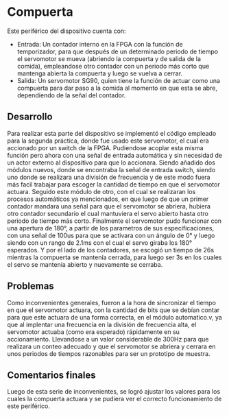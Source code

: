 # Compuerta
Este periférico del dispositivo cuenta con:
- Entrada: Un contador interno en la FPGA con la función de temporizador, para que después de un determinado periodo de tiempo el servomotor se mueva (abriendo la compuerta y de salida de la comida), empleandose otro contador con un periodo más corto que mantenga abierta la compuerta y luego se vuelva a cerrar.
- Salida: Un servomotor SG90, quien tiene la función de actuar como una compuerta para dar paso a la comida al momento en que esta se abre, dependiendo de la señal del contador.

## Desarrollo
Para realizar esta parte del dispositivo se implementó el código empleado para la segunda práctica, donde fue usado este servomotor, el cual era accionado por un switch de la FPGA. Pudiendose acoplar esta misma función pero ahora con una señal de entrada automática y sin necesidad de un actor externo al dispositivo para que lo accionara. Siendo añadido dos módulos nuevos, donde se encontraba la señal de entrada switch, siendo uno donde se realizara una división de frecuencia y de este modo fuera más facil trabajar para escoger la cantidad de tiempo en que el servomotor actuara. Seguido este módulo de otro, con el cual se realizaran los procesos automáticos ya mencionados, en que luego de que un primer contador mandara una señal para que el servomotor se abriera, hubiera otro contador secundario el cual mantuviera el servo abierto hasta otro periodo de tiempo más corto.
Finalmente el servomotor pudo funcionar con una apertura de 180°, a partir de los parametros de sus especificaciones, con una señal de 100us para que se activara con un ángulo de 0° y luego siendo con un rango de 2.1ms con el cual el servo giraba los 180° esperados. Y por el lado de los contadores, se escogió un tiempo de 26s mientras la compuerta se mantenía cerrada, para luego ser 3s en los cuales el servo se mantenía abierto y nuevamente se cerraba.

## Problemas
Como inconvenientes generales, fueron a la hora de sincronizar el tiempo en que el servomotor actuara, con la cantidad de bits que se debían contar para que este actuara de una forma correcta, en el módulo automatico.v, ya que al implentar una frecuencia en la división de frecuencia alta, el servomotor actuaba (como era esperado) rápidamente en su accionamiento. Llevandose a un valor considerable de 300Hz para que realizara un conteo adecuado y que el servomotor se abriera y cerrara en unos periodos de tiempos razonables para ser un prototipo de muestra.

## Comentarios finales
Luego de esta serie de inconvenientes, se logró ajustar los valores para los cuales la compuerta actuara y se pudiera ver el correcto funcionamiento de este periférico.


